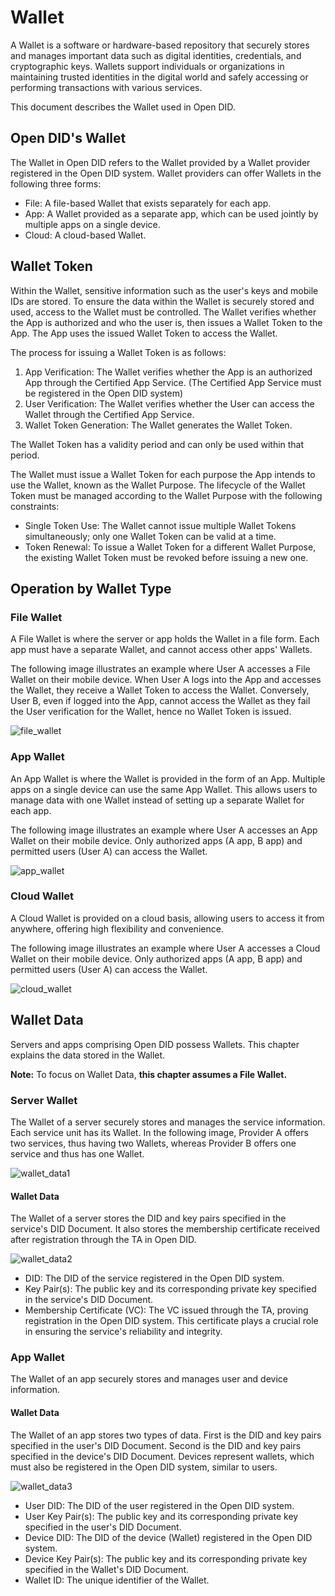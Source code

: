 # Wallet
A Wallet is a software or hardware-based repository that securely stores and manages important data such as digital identities, credentials, and cryptographic keys. Wallets support individuals or organizations in maintaining trusted identities in the digital world and safely accessing or performing transactions with various services.

This document describes the Wallet used in Open DID.

## Open DID's Wallet
The Wallet in Open DID refers to the Wallet provided by a Wallet provider registered in the Open DID system. Wallet providers can offer Wallets in the following three forms:
* File: A file-based Wallet that exists separately for each app.
* App: A Wallet provided as a separate app, which can be used jointly by multiple apps on a single device.
* Cloud: A cloud-based Wallet.

## Wallet Token
Within the Wallet, sensitive information such as the user's keys and mobile IDs are stored. To ensure the data within the Wallet is securely stored and used, access to the Wallet must be controlled. The Wallet verifies whether the App is authorized and who the user is, then issues a Wallet Token to the App. The App uses the issued Wallet Token to access the Wallet.

The process for issuing a Wallet Token is as follows:
1. App Verification: The Wallet verifies whether the App is an authorized App through the Certified App Service. (The Certified App Service must be registered in the Open DID system)
2. User Verification: The Wallet verifies whether the User can access the Wallet through the Certified App Service.
3. Wallet Token Generation: The Wallet generates the Wallet Token.

The Wallet Token has a validity period and can only be used within that period.

The Wallet must issue a Wallet Token for each purpose the App intends to use the Wallet, known as the Wallet Purpose. The lifecycle of the Wallet Token must be managed according to the Wallet Purpose with the following constraints:
* Single Token Use: The Wallet cannot issue multiple Wallet Tokens simultaneously; only one Wallet Token can be valid at a time.
* Token Renewal: To issue a Wallet Token for a different Wallet Purpose, the existing Wallet Token must be revoked before issuing a new one.

## Operation by Wallet Type
### File Wallet
A File Wallet is where the server or app holds the Wallet in a file form. Each app must have a separate Wallet, and cannot access other apps' Wallets.

The following image illustrates an example where User A accesses a File Wallet on their mobile device. When User A logs into the App and accesses the Wallet, they receive a Wallet Token to access the Wallet. Conversely, User B, even if logged into the App, cannot access the Wallet as they fail the User verification for the Wallet, hence no Wallet Token is issued.

![file_wallet](./images/wallet_type_file.svg)

### App Wallet
An App Wallet is where the Wallet is provided in the form of an App. Multiple apps on a single device can use the same App Wallet. This allows users to manage data with one Wallet instead of setting up a separate Wallet for each app.

The following image illustrates an example where User A accesses an App Wallet on their mobile device. Only authorized apps (A app, B app) and permitted users (User A) can access the Wallet.

![app_wallet](./images/wallet_type_app.svg)

### Cloud Wallet
A Cloud Wallet is provided on a cloud basis, allowing users to access it from anywhere, offering high flexibility and convenience.

The following image illustrates an example where User A accesses a Cloud Wallet on their mobile device. Only authorized apps (A app, B app) and permitted users (User A) can access the Wallet.

![cloud_wallet](./images/wallet_type_cloud.svg)

## Wallet Data
Servers and apps comprising Open DID possess Wallets. This chapter explains the data stored in the Wallet.

**Note:** To focus on Wallet Data, **this chapter assumes a File Wallet.**

### Server Wallet
The Wallet of a server securely stores and manages the service information. Each service unit has its Wallet. 
In the following image, Provider A offers two services, thus having two Wallets, whereas Provider B offers one service and thus has one Wallet.

![wallet_data1](./images/components_service_detail.svg)

#### Wallet Data
The Wallet of a server stores the DID and key pairs specified in the service's DID Document. It also stores the membership certificate received after registration through the TA in Open DID.

![wallet_data2](./images/components_wallet_detail.svg)

* DID: The DID of the service registered in the Open DID system.
* Key Pair(s): The public key and its corresponding private key specified in the service's DID Document.
* Membership Certificate (VC): The VC issued through the TA, proving registration in the Open DID system. This certificate plays a crucial role in ensuring the service's reliability and integrity.

### App Wallet
The Wallet of an app securely stores and manages user and device information.

#### Wallet Data
The Wallet of an app stores two types of data.
First is the DID and key pairs specified in the user's DID Document. Second is the DID and key pairs specified in the device's DID Document. Devices represent wallets, which must also be registered in the Open DID system, similar to users.

![wallet_data3](./images/components_app.svg)

* User DID: The DID of the user registered in the Open DID system.
* User Key Pair(s): The public key and its corresponding private key specified in the user's DID Document.
* Device DID: The DID of the device (Wallet) registered in the Open DID system.
* Device Key Pair(s): The public key and its corresponding private key specified in the Wallet's DID Document.
* Wallet ID: The unique identifier of the Wallet.